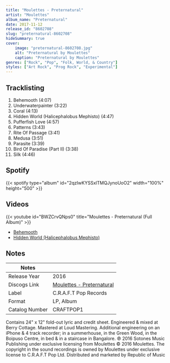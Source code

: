 ```yaml
---
title: "Moulettes - Preternatural"
artist: "Moulettes"
album_name: "Preternatural"
date: 2017-11-12
release_id: "8602708"
slug: "preternatural-8602708"
hideSummary: true
cover:
    image: "preternatural-8602708.jpg"
    alt: "Preternatural by Moulettes"
    caption: "Preternatural by Moulettes"
genres: ["Rock", "Pop", "Folk, World, & Country"]
styles: ["Art Rock", "Prog Rock", "Experimental"]
---
```

## Tracklisting
1. Behemooth (4:07)
2. Underwaterpainter (3:22)
3. Coral (4:13)
4. Hidden World (Halicephalobus Mephisto) (4:47)
5. Pufferfish Love (4:57)
6. Patterns (3:43)
7. Rite Of Passage (3:41)
8. Medusa (3:51)
9. Parasite (3:39)
10. Bird Of Paradise (Part II) (3:38)
11. Silk (4:46)
## Spotify
{{< spotify type="album" id="2qzIwKYSSxlTMQJynoUoO2" width="100%" height="500" >}}

## Videos
{{< youtube id="BWZCrvQNps0" title="Moulettes - Preternatural (Full Album)" >}}
- [Behemooth](https://www.youtube.com/watch?v=jq9llNcDVhk)
- [Hidden World (Halicephalobus Mephisto)](https://www.youtube.com/watch?v=b5pipzgf3ao)

## Notes
| Notes          |             |
| ---------------| ----------- |
| Release Year   | 2016 |
| Discogs Link   | [Moulettes - Preternatural](https://www.discogs.com/release/8602708-Moulettes-Preternatural) |
| Label          | C.R.A.F.T Pop Records |
| Format         | LP, Album |
| Catalog Number | CRAFTPOP1 |

Contains 24" x 12" fold-out lyric and credit sheet.  Engineered & mixed at Berry Cottage. Mastered at Loud Mastering. Additional engineering on an iPhone & 4 track recorder; in a summerhouse, in the Green Wood, in the Boipuso Centre, in bed & in a staircase in Bangalore.  ℗ 2016 Sotones Music Publishing under exclusive licensing from Moulettes © 2016 Moulettes. The copyright in the sound recordings is owned by Moulettes under exclusive license to C.R.A.F.T Pop Ltd. Distributed and marketed by Republic of Music
